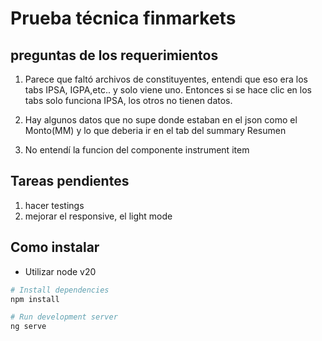 # Prueba técnica finmarkets

## preguntas de los requerimientos

1.  Parece que faltó archivos de constituyentes, entendi que eso era los tabs IPSA, IGPA,etc.. y solo viene uno. Entonces si se hace clic en los tabs solo funciona IPSA, los otros no tienen datos.

2.  Hay algunos datos que no supe donde estaban en el json como el Monto(MM) y lo que deberia ir en el tab del summary Resumen

3.  No entendí la funcion del componente instrument item

## Tareas pendientes

1.  hacer testings
2.  mejorar el responsive, el light mode

## Como instalar

- Utilizar node v20

```bash
# Install dependencies
npm install

# Run development server
ng serve

```
